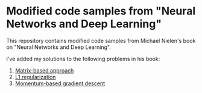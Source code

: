 # Modified code samples from "Neural Networks and Deep Learning"

This repository contains modified code samples from Michael Nielen's book on
"Neural Networks and Deep Learning".

I've added my solutions to the following problems in his book:
1) [Matrix-based approach](http://neuralnetworksanddeeplearning.com/chap2.html#problem_269962)
2) [L1 regularization](http://neuralnetworksanddeeplearning.com/chap3.html#problems_201277)
3) [Momentum-based gradient descent](http://neuralnetworksanddeeplearning.com/chap3.html#problem_713937)
